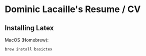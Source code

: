 # Dominic Lacaille's Resume / CV

## Installing Latex

MacOS (Homebrew):

```sh
brew install basictex
```
